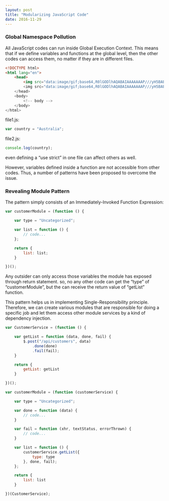 ```yaml
---
layout: post
title: "Modularizing JavaScript Code"
date: 2016-11-29
---
```


### Global Namespace Pollution

All JavaScript codes can run inside Global Execution Context.
This means that if we define variables and functions at the global level, then the other codes can access them, no matter if they are in different files.

```html
<!DOCTYPE html>
<html lang="en">
    <head>
        <img src="data:image/gif;base64,R0lGODlhAQABAIAAAAAAAP///yH5BAEAAAAALAAAAAABAAEAAAIBRAA7" data-wp-preserve="<script type="text/javascript" src="file1.js"></script>" data-mce-resize="false" data-mce-placeholder="1" class="mce-object" width="20" height="20" alt="<script>" title="<script>" />
        <img src="data:image/gif;base64,R0lGODlhAQABAIAAAAAAAP///yH5BAEAAAAALAAAAAABAAEAAAIBRAA7" data-wp-preserve="<script type="text/javascript" src="file2.js"></script>" data-mce-resize="false" data-mce-placeholder="1" class="mce-object" width="20" height="20" alt="<script>" title="<script>" />
    </head>
    <body>
        <!-- body -->
    </body>
</html>
```

file1.js:

```javascript
var country = "Australia";
```

file2.js:

```javascript
console.log(country);
```

even defining a “use strict” in one file can affect others as well.

However, variables defined inside a function are not accessible from other codes. Thus, a number of patterns have been proposed to overcome the issue.

### Revealing Module Pattern

The pattern simply consists of an Immediately-Invoked Function Expression:

```javascript
var customerModule = (function () {

    var type = "Uncategorized";

    var list = function () {
        // code...
    };

    return {
        list: list;
    }

})();
```

Any outsider can only access those variables the module has exposed through return statement. so, no any other code can get the “type” of “customerModule”, but the can receive the return value of “getList” function.

This pattern helps us in implementing Single-Responsibility principle. Therefore, we can create various modules that are responsible for doing a specific job and let them access other module services by a kind of dependency injection.

```javascript
var CustomerService = (function () {

    var getList = function (data, done, fail) {
        $.post("/api/customers", data)
            .done(done)
            .fail(fail);
    }

    return {
        getList: getList
    }

})();

var customerModule = (function (customerService) {

    var type = "Uncategorized";

    var done = function (data) {
        // code...
    }

    var fail = function (xhr, textStatus, errorThrown) {
        // code...
    }

    var list = function () {
        customerService.getList({
            type: type
        }, done, fail);
    };

    return {
        list: list
    }

})(CustomerService);
```

